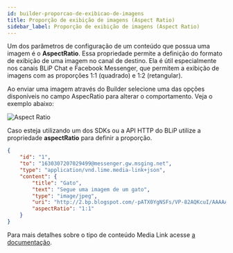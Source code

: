 ```yaml
---
id: builder-proporcao-de-exibicao-de-imagens
title: Proporção de exibição de imagens (Aspect Ratio)
sidebar_label: Proporção de exibição de imagens (Aspect Ratio)
---
```


Um dos parâmetros de configuração de um conteúdo que possua uma imagem é o **AspectRatio**. Essa propriedade permite a definição do formato de exibição de uma imagem no canal de destino. Ela é útil especialmente nos canais BLiP Chat e Facebook Messenger, que permitem a exibição de imagens com as proporções 1:1 (quadrado) e 1:2 (retangular).

Ao enviar uma imagem através do Builder selecione uma das opções disponíveis no campo AspecRatio para alterar o comportamento. Veja o exemplo abaixo:

![Aspect Ratio](/img/practice/builder/builder-proporcao-de-exibicao-de-imagens-1.png)

Caso esteja utilizando um dos SDKs ou a API HTTP do BLiP utilize a propriedade **aspectRatio** para definir a proporção.

```json
{
    "id": "1",
    "to": "1630307207029499@messenger.gw.msging.net",
    "type": "application/vnd.lime.media-link+json",
    "content": {
        "title": "Gato",
        "text": "Segue uma imagem de um gato",
        "type": "image/jpeg",
        "uri": "http://2.bp.blogspot.com/-pATX0YgNSFs/VP-82AQKcuI/AAAAAAAALSU/Vet9e7Qsjjw/s1600/Cat-hd-wallpapers.jpg",
        "aspectRatio": "1:1"
    }
}
```

Para mais detalhes sobre o tipo de conteúdo Media Link acesse [a documentação](https://docs.blip.ai/#media-link).